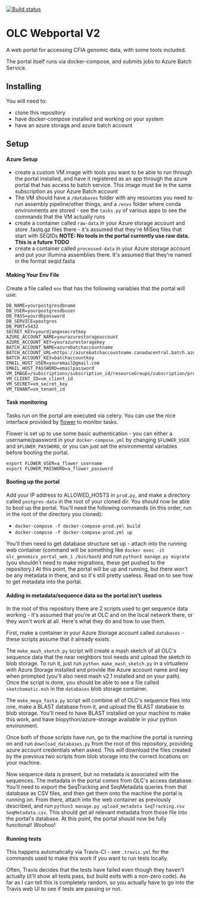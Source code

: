 [![Build status](https://travis-ci.org/OLC-Bioinformatics/olc_genomics_portal.svg?master)](https://travis-ci.org/olc-bioinformatics)

OLC Webportal V2
================

A web portal for accessing CFIA genomic data, with some tools included.

The portal itself runs via docker-compose, and submits jobs to Azure Batch Service.

## Installing

You will need to: 

- clone this repository
- have docker-compose installed and working on your system
- have an azure storage and azure batch account

## Setup

#### Azure Setup
- create a custom VM image with tools you want to be able to run through the portal installed, and have it registered
as an app through the azure portal that has access to batch service. This image must be in the same subscription as
your Azure Batch account
- The VM should have a `/databases` folder with any resources you need to run assembly pipeline/other things,
and a `/envs` folder where conda environments are stored - see the `tasks.py` of various apps to see the commands that
the VM actually runs
- create a container called `raw-data` in your Azure storage account and store .fastq.gz files there - it's assumed that
they're MiSeq files that start with SEQIDs **NOTE: No tools in the portal currently use raw data. This is a future TODO**
- create a container called `processed-data` in your Azure storage account and put your illumina assemblies there. It's 
assumed that they're named in the format seqid.fasta


#### Making Your Env File

Create a file called `env` that has the following variables that the portal will use:

```
DB_NAME=yourpostgresdbname
DB_USER=yourpostgresdbuser
DB_PASS=yourdbpassword
DB_SERVICE=postgres
DB_PORT=5432
SECRET_KEY=yourdjangosecretkey
AZURE_ACCOUNT_NAME=yourazurestorageaccount
AZURE_ACCOUNT_KEY=yourazurestoragekey
BATCH_ACCOUNT_NAME=azurebatchaccountname
BATCH_ACCOUNT_URL=https://azurebatchaccountname.canadacentral.batch.azure.com
BATCH_ACCOUNT_KEY=batchaccountkey
EMAIL_HOST_USER=youremail@gmail.com
EMAIL_HOST_PASSWORD=emailpassword
VM_IMAGE=/subscriptions/subscription_id/resourceGroups/subscription/providers/Microsoft.Compute/images/image_name
VM_CLIENT_ID=vm_client_id
VM_SECRET=vm_secret_key
VM_TENANT=vm_tenant_id
```

#### Task monitoring

Tasks run on the portal are executed via celery. You can use the nice interface provided
by [flower](https://flower.readthedocs.io/en/latest/index.html) to monitor tasks.

Flower is set up to use some basic authentication - you can either a username/password in your `docker-compose.yml` by 
changing `$FLOWER_USER` and `$FLOWER_PASSWORD`, or you can just set the environmental variables 
before booting the portal.

```
export FLOWER_USER=a_flower_username
export FLOWER_PASSWORD=a_flower_password
```


#### Booting up the portal

Add your IP address to ALLOWED_HOSTS in `prod.py`, and make a directory called
`postgres-data` in the root of your cloned dir. You should now be able to boot up the portal. You'll need the following commands (in this order, run in the root
of the directory you cloned):

- `docker-compose -f docker-compose-prod.yml build`
- `docker-compose -f docker-compose-prod.yml up`

You'll then need to get database structure set up - attach into the running web container (command will be something like
 `docker exec -it olc_genomics_portal_web_1 /bin/bash`) and run `python3 manage.py migrate` (you shouldn't need to make migrations,
 these get pushed to the repository.) At this point, the portal will be up and running, but there won't be any metadata in there,
 and so it's still pretty useless. Read on to see how to get metadata into the portal.
 
 
#### Adding in metadata/sequence data so the portal isn't useless

In the root of this repository there are 2 scripts used to get sequence data working - it's assumed that you're at OLC 
and on the local network there, or they won't work at all. Here's what they do and how to use them.

First, make a container in your Azure Storage account called `databases` - these scripts assume that it already exists.

The `make_mash_sketch.py` script will create a mash sketch of all OLC's sequence data that the near neighbors tool needs 
and upload the sketch to blob storage.
To run it, just run `python make_mash_sketch.py` in a virtualenv with Azure Storage installed and provide the Azure account 
name and key when prompted (you'll also need mash v2.1 installed and on your path). Once the script is done,
you should be able to see a file called `sketchomatic.msh` in the `databases` blob storage container.

The `make_mega_fasta.py` script will combine all of OLC's sequence files into one, make a BLAST database from it, and 
upload the BLAST database to blob storage. You'll need to have BLAST installed on your machine to make this work, and have
biopython/azure-storage available in your python environment. 

Once both of those scripts have run, go to the machine the portal is running on and run `download_databases.py` from the root of
this repository, providing azure account credentials when asked. This will download the files created by the
previous two scripts from blob storage into the correct locations on your machine.

Now sequence data is present, but no metadata is associated with the sequences. The metadata in the portal
comes from OLC's access database. You'll need to export the SeqTracking and SeqMetadata queries from that database as CSV files,
and then get them onto the machine the portal is running on. From there, attach into the web container as 
previously described, and run `python3 manage.py upload_metadata SeqTracking.csv SeqMetadata.csv`. This should get all relevant metadata
from those file into the portal's database. At this point, the portal should now be fully funcitonal! Woohoo!


#### Running tests

This happens automatically via Travis-CI - see `.travis.yml` for the commands used to make this work if you want to run 
tests locally.

Often, Travis decides that the tests have failed even though they haven't actually (it'll show all tests pass, but
build exits with a non-zero code). As far as I can tell this is completely random, so you actually have to 
go into the Travis web UI to see if tests are passing or not.


